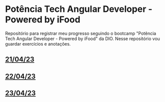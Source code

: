 # Potência Tech Angular Developer - Powered by iFood

Repositório para registrar meu progresso seguindo o bootcamp "Potência Tech Angular Developer - Powered by iFood" da DIO.
Nesse repositório vou guardar exercícios e anotações.

## [21/04/23](./anotacoes/21-4-23.md)
## [22/04/23](./anotacoes/22-4-23.md)
## [23/04/23](./anotacoes/23-4-23.md)
